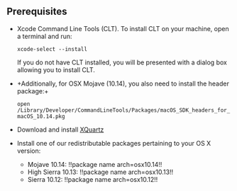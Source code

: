 ## Prerequisites

- Xcode Command Line Tools (CLT). To install CLT on your machine, open a terminal and run:

    `xcode-select --install`

    If you do not have CLT installed, you will be presented with a dialog box allowing you to install CLT.


- +Additionally, for OSX Mojave (10.14), you also need to install the header package:+

    `open /Library/Developer/CommandLineTools/Packages/macOS_SDK_headers_for_macOS_10.14.pkg`


- Download and install [XQuartz](https://www.xquartz.org/)


- Install one of our redistributable packages pertaining to your OS X version:

  - Mojave 10.14: !!package name arch=osx10.14!!
  - High Sierra 10.13: !!package name arch=osx10.13!!
  - Sierra 10.12: !!package name arch=osx10.12!!

